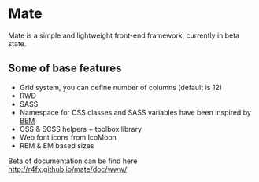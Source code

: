 # Mate

Mate is a simple and lightweight front-end framework, currently in beta state.

## Some of base features

* Grid system, you can define number of columns (default is 12)
* RWD
* SASS
* Namespace for CSS classes and SASS variables have been inspired by [BEM](http://www.smashingmagazine.com/2012/04/16/a-new-front-end-methodology-bem/)
* CSS & SCSS helpers + toolbox library
* Web font icons from IcoMoon
* REM & EM based sizes

Beta of documentation can be find here http://r4fx.github.io/mate/doc/www/
